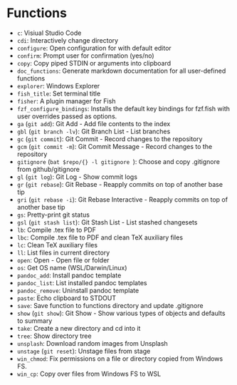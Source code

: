 # Functions

- `c`: Visiual Studio Code
- `cdi`: Interactively change directory
- `configure`: Open configuration for with default editor
- `confirm`: Prompt user for confirmation (yes/no)
- `copy`: Copy piped STDIN or arguments into clipboard
- `doc_functions`: Generate markdown documentation for all user-defined functions
- `explorer`: Windows Explorer
- `fish_title`: Set terminal title
- `fisher`: A plugin manager for Fish
- `fzf_configure_bindings`: Installs the default key bindings for fzf.fish with user overrides passed as options.
- `ga` (`git add`): Git Add - Add file contents to the index
- `gbl` (`git branch -lv`): Git Branch List - List branches
- `gc` (`git commit`): Git Commit - Record changes to the repository
- `gcm` (`git commit -m`): Git Commit Message - Record changes to the repository
- `gitignore` (`bat $repo/{} -l gitignore `): Choose and copy .gitignore from github/gitignore
- `gl` (`git log`): Git Log - Show commit logs
- `gr` (`git rebase`): Git Rebase - Reapply commits on top of another base tip
- `gri` (`git rebase -i`): Git Rebase Interactive - Reapply commits on top of another base tip
- `gs`: Pretty-print git status
- `gsl` (`git stash list`): Git Stash List - List stashed changesets
- `lb`: Compile .tex file to PDF
- `lbc`: Compile .tex file to PDF and clean TeX auxiliary files
- `lc`: Clean TeX auxiliary files
- `ll`: List files in current directory
- `open`: Open - Open file or folder
- `os`: Get OS name (WSL/Darwin/Linux)
- `pandoc_add`: Install pandoc template
- `pandoc_list`: List installed pandoc templates
- `pandoc_remove`: Uninstall pandoc template
- `paste`: Echo clipboard to STDOUT
- `save`: Save function to functions directory and update .gitignore
- `show` (`git show`): Git Show - Show various types of objects and defaults to summary
- `take`: Create a new directory and cd into it
- `tree`: Show directory tree
- `unsplash`: Download random images from Unsplash
- `unstage` (`git reset`): Unstage files from stage
- `win_chmod`: Fix permissions on a file or directory copied from Windows FS.
- `win_cp`: Copy over files from Windows FS to WSL
